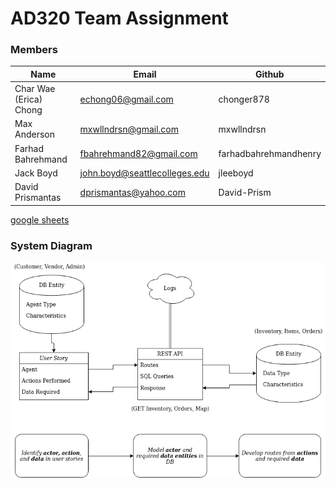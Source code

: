 AD320 Team Assignment
======================

### Members

| Name | Email | Github |
| ---- | ----- | ------ |
| Char Wae (Erica) Chong | echong06@gmail.com 	| chonger878 |
| Max Anderson		 | mxwllndrsn@gmail.com	| mxwllndrsn |
| Farhad Bahrehmand	 | fbahrehmand82@gmail.com | farhadbahrehmandhenry |
| Jack Boyd		 | john.boyd@seattlecolleges.edu | jleeboyd |
| David Prismantas	 | dprismantas@yahoo.com	 | David-Prism | 

[google sheets](https://docs.google.com/spreadsheets/d/1bB_k4FuFqDGQHGCCwIILQYbHrdbGUNrDiam0Lw_S_p8/edit?usp=sharing)  


### System Diagram

![system diagram](https://github.com/chonger878/AD320-TeamProject/blob/master/misc_files/AD320_System_Diagram.png)
